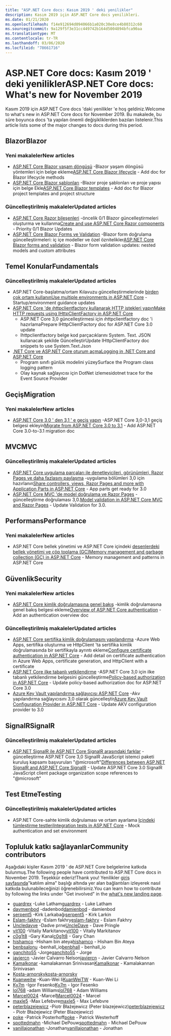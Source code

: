 ```yaml
---
title: "ASP.NET Core docs: Kasım 2019 ' deki yenilikler"
description: Kasım 2019 için ASP.NET Core docs yenilikleri.
ms.date: 01/21/2020
ms.openlocfilehash: f14e912694d094066b1a020c30e8ce4b80312c60
ms.sourcegitcommit: 9a129f5f3e31cc449742b164d5004894bfca90aa
ms.translationtype: MT
ms.contentlocale: tr-TR
ms.lasthandoff: 03/06/2020
ms.locfileid: "78661716"
---
```

# <a name="aspnet-core-docs-whats-new-for-november-2019"></a><span data-ttu-id="f6cb7-103">ASP.NET Core docs: Kasım 2019 ' deki yenilikler</span><span class="sxs-lookup"><span data-stu-id="f6cb7-103">ASP.NET Core docs: What's new for November 2019</span></span>

<span data-ttu-id="f6cb7-104">Kasım 2019 için ASP.NET Core docs 'daki yenilikler 'e hoş geldiniz.</span><span class="sxs-lookup"><span data-stu-id="f6cb7-104">Welcome to what's new in ASP.NET Core docs for November 2019.</span></span> <span data-ttu-id="f6cb7-105">Bu makalede, bu süre boyunca docs 'ta yapılan önemli değişikliklerden bazıları listelenir.</span><span class="sxs-lookup"><span data-stu-id="f6cb7-105">This article lists some of the major changes to docs during this period.</span></span>

## <a name="blazor"></a><span data-ttu-id="f6cb7-106">Blazor</span><span class="sxs-lookup"><span data-stu-id="f6cb7-106">Blazor</span></span>

### <a name="new-articles"></a><span data-ttu-id="f6cb7-107">Yeni makaleler</span><span class="sxs-lookup"><span data-stu-id="f6cb7-107">New articles</span></span>

- <span data-ttu-id="f6cb7-108">[ASP.NET Core Blazor yaşam döngüsü](../blazor/lifecycle.md) -Blazor yaşam döngüsü yöntemleri için belge ekleme</span><span class="sxs-lookup"><span data-stu-id="f6cb7-108">[ASP.NET Core Blazor lifecycle](../blazor/lifecycle.md) - Add doc for Blazor lifecycle methods</span></span>
- <span data-ttu-id="f6cb7-109">[ASP.NET Core Blazor şablonları](../blazor/templates.md) -Blazor proje şablonları ve proje yapısı için belge Ekle</span><span class="sxs-lookup"><span data-stu-id="f6cb7-109">[ASP.NET Core Blazor templates](../blazor/templates.md) - Add doc for Blazor project templates and project structure</span></span>

### <a name="updated-articles"></a><span data-ttu-id="f6cb7-110">Güncelleştirilmiş makaleler</span><span class="sxs-lookup"><span data-stu-id="f6cb7-110">Updated articles</span></span>

- <span data-ttu-id="f6cb7-111">[ASP.NET Core Razor bileşenleri](../blazor/components.md) -öncelik 0/1 Blazor güncelleştirmeleri oluşturma ve kullanma</span><span class="sxs-lookup"><span data-stu-id="f6cb7-111">[Create and use ASP.NET Core Razor components](../blazor/components.md) - Priority 0/1 Blazor Updates</span></span>
- <span data-ttu-id="f6cb7-112">[ASP.NET Core Blazor Forms ve Validation](../blazor/forms-validation.md) -Blazor form doğrulama güncelleştirmeleri: iç içe modeller ve özel öznitelikler</span><span class="sxs-lookup"><span data-stu-id="f6cb7-112">[ASP.NET Core Blazor forms and validation](../blazor/forms-validation.md) - Blazor form validation updates: nested models and custom attributes</span></span>

## <a name="fundamentals"></a><span data-ttu-id="f6cb7-113">Temel Konular</span><span class="sxs-lookup"><span data-stu-id="f6cb7-113">Fundamentals</span></span>

### <a name="updated-articles"></a><span data-ttu-id="f6cb7-114">Güncelleştirilmiş makaleler</span><span class="sxs-lookup"><span data-stu-id="f6cb7-114">Updated articles</span></span>

- <span data-ttu-id="f6cb7-115">ASP.NET Core-başlatma/ortam Kılavuzu güncelleştirmelerinde [birden çok ortam kullanın](../fundamentals/environments.md)</span><span class="sxs-lookup"><span data-stu-id="f6cb7-115">[Use multiple environments in ASP.NET Core](../fundamentals/environments.md) - Startup/environment guidance updates</span></span>
- [<span data-ttu-id="f6cb7-116">ASP.NET Core 'de ıhttpclientfactory kullanarak HTTP istekleri yapın</span><span class="sxs-lookup"><span data-stu-id="f6cb7-116">Make HTTP requests using IHttpClientFactory in ASP.NET Core</span></span>](../fundamentals/http-requests.md)
  - <span data-ttu-id="f6cb7-117">ASP.NET Core 3,0 güncelleştirmesi için ıhttpclientfactory doc 'i hazırlama</span><span class="sxs-lookup"><span data-stu-id="f6cb7-117">Prepare IHttpClientFactory doc for ASP.NET Core 3.0 update</span></span>
  - <span data-ttu-id="f6cb7-118">Ihttpclientfactory belge kod parçacıklarını System. Text. JSON kullanacak şekilde Güncelleştir</span><span class="sxs-lookup"><span data-stu-id="f6cb7-118">Update IHttpClientFactory doc snippets to use System.Text.Json</span></span>
- [<span data-ttu-id="f6cb7-119">.NET Core ve ASP.NET Core oturum açma</span><span class="sxs-lookup"><span data-stu-id="f6cb7-119">Logging in .NET Core and ASP.NET Core</span></span>](../fundamentals/logging/index.md)
  - <span data-ttu-id="f6cb7-120">Program sınıfı günlük modelini yüzey</span><span class="sxs-lookup"><span data-stu-id="f6cb7-120">Surface the Program class logging pattern</span></span>
  - <span data-ttu-id="f6cb7-121">Olay kaynak sağlayıcısı için DotNet izlemesi</span><span class="sxs-lookup"><span data-stu-id="f6cb7-121">dotnet trace for the Event Source Provider</span></span>

## <a name="migration"></a><span data-ttu-id="f6cb7-122">Geçiş</span><span class="sxs-lookup"><span data-stu-id="f6cb7-122">Migration</span></span>

### <a name="new-articles"></a><span data-ttu-id="f6cb7-123">Yeni makaleler</span><span class="sxs-lookup"><span data-stu-id="f6cb7-123">New articles</span></span>

- <span data-ttu-id="f6cb7-124">[ASP.NET Core 3,0 ' den 3,1 ' e geçiş yapın](../migration/30-to-31.md) -ASP.NET Core 3,0-3,1 geçiş belgesi ekleyin</span><span class="sxs-lookup"><span data-stu-id="f6cb7-124">[Migrate from ASP.NET Core 3.0 to 3.1](../migration/30-to-31.md) - Add ASP.NET Core 3.0-to-3.1 migration doc</span></span>

## <a name="mvc"></a><span data-ttu-id="f6cb7-125">MVC</span><span class="sxs-lookup"><span data-stu-id="f6cb7-125">MVC</span></span>

### <a name="updated-articles"></a><span data-ttu-id="f6cb7-126">Güncelleştirilmiş makaleler</span><span class="sxs-lookup"><span data-stu-id="f6cb7-126">Updated articles</span></span>

- <span data-ttu-id="f6cb7-127">[ASP.NET Core uygulama parçaları ile denetleyicileri, görünümleri, Razor Pages ve daha fazlasını paylaşma](../mvc/advanced/app-parts.md) -uygulama bölümleri 3,0 için hazırlanın</span><span class="sxs-lookup"><span data-stu-id="f6cb7-127">[Share controllers, views, Razor Pages and more with Application Parts in ASP.NET Core](../mvc/advanced/app-parts.md) - App parts get ready for 3.0</span></span>
- <span data-ttu-id="f6cb7-128">[ASP.NET Core MVC 'de model doğrulama ve Razor Pages](../mvc/models/validation.md) -güncelleştirme doğrulaması 3,0.</span><span class="sxs-lookup"><span data-stu-id="f6cb7-128">[Model validation in ASP.NET Core MVC and Razor Pages](../mvc/models/validation.md) - Update Validation for 3.0.</span></span>

## <a name="performance"></a><span data-ttu-id="f6cb7-129">Performans</span><span class="sxs-lookup"><span data-stu-id="f6cb7-129">Performance</span></span>

### <a name="new-articles"></a><span data-ttu-id="f6cb7-130">Yeni makaleler</span><span class="sxs-lookup"><span data-stu-id="f6cb7-130">New articles</span></span>

- <span data-ttu-id="f6cb7-131">ASP.NET Core bellek yönetimi ve ASP.NET Core içindeki [desenlerdeki bellek yönetimi ve çöp toplama (GC)](../performance/memory.md)</span><span class="sxs-lookup"><span data-stu-id="f6cb7-131">[Memory management and garbage collection (GC) in ASP.NET Core](../performance/memory.md) - Memory management and patterns in ASP.NET Core</span></span>

## <a name="security"></a><span data-ttu-id="f6cb7-132">Güvenlik</span><span class="sxs-lookup"><span data-stu-id="f6cb7-132">Security</span></span>

### <a name="new-articles"></a><span data-ttu-id="f6cb7-133">Yeni makaleler</span><span class="sxs-lookup"><span data-stu-id="f6cb7-133">New articles</span></span>

- <span data-ttu-id="f6cb7-134">[ASP.NET Core kimlik doğrulamasına genel bakış](../security/authentication/index.md) -kimlik doğrulamasına genel bakış belgesi ekleme</span><span class="sxs-lookup"><span data-stu-id="f6cb7-134">[Overview of ASP.NET Core authentication](../security/authentication/index.md) - Add an authentication overview doc</span></span>

### <a name="updated-articles"></a><span data-ttu-id="f6cb7-135">Güncelleştirilmiş makaleler</span><span class="sxs-lookup"><span data-stu-id="f6cb7-135">Updated articles</span></span>

- <span data-ttu-id="f6cb7-136">[ASP.NET Core sertifika kimlik doğrulamasını yapılandırma](../security/authentication/certauth.md) -Azure Web Apps, sertifika oluşturma ve HttpClient 'ta sertifika kimlik doğrulamasında bir sertifikayla ayrıntı ekleme</span><span class="sxs-lookup"><span data-stu-id="f6cb7-136">[Configure certificate authentication in ASP.NET Core](../security/authentication/certauth.md) - Add detail on certificate authentication in Azure Web Apps, certificate generation, and HttpClient with a certificate</span></span>
- <span data-ttu-id="f6cb7-137">[ASP.NET Core ilke tabanlı yetkilendirme](../security/authorization/policies.md) -ASP.NET Core 3,0 için ilke tabanlı yetkilendirme belgesini güncelleştirme</span><span class="sxs-lookup"><span data-stu-id="f6cb7-137">[Policy-based authorization in ASP.NET Core](../security/authorization/policies.md) - Update policy-based authorization doc for ASP.NET Core 3.0</span></span>
- <span data-ttu-id="f6cb7-138">[Azure Key Vault yapılandırma sağlayıcısı ASP.NET Core](../security/key-vault-configuration.md) -Akv yapılandırma sağlayıcısını 3,0 olarak güncelleştir</span><span class="sxs-lookup"><span data-stu-id="f6cb7-138">[Azure Key Vault Configuration Provider in ASP.NET Core](../security/key-vault-configuration.md) - Update AKV configuration provider to 3.0</span></span>

## <a name="signalr"></a><span data-ttu-id="f6cb7-139">SignalR</span><span class="sxs-lookup"><span data-stu-id="f6cb7-139">SignalR</span></span>

### <a name="updated-articles"></a><span data-ttu-id="f6cb7-140">Güncelleştirilmiş makaleler</span><span class="sxs-lookup"><span data-stu-id="f6cb7-140">Updated articles</span></span>

- <span data-ttu-id="f6cb7-141">[ASP.NET SignalR ile ASP.NET Core SignalR arasındaki farklar](../signalr/version-differences.md) -güncelleştirme ASP.NET Core 3,0 SignalR JavaScript istemci paketi kuruluş kapsamı başvuruları "@microsoft"</span><span class="sxs-lookup"><span data-stu-id="f6cb7-141">[Differences between ASP.NET SignalR and ASP.NET Core SignalR](../signalr/version-differences.md) - Update ASP.NET Core 3.0 SignalR JavaScript client package organization scope references to "@microsoft"</span></span>

## <a name="testing"></a><span data-ttu-id="f6cb7-142">Test Etme</span><span class="sxs-lookup"><span data-stu-id="f6cb7-142">Testing</span></span>

### <a name="updated-articles"></a><span data-ttu-id="f6cb7-143">Güncelleştirilmiş makaleler</span><span class="sxs-lookup"><span data-stu-id="f6cb7-143">Updated articles</span></span>

- <span data-ttu-id="f6cb7-144">ASP.NET Core-sahte kimlik doğrulaması ve ortam ayarlama [Içindeki tümleştirme testleri](../test/integration-tests.md)</span><span class="sxs-lookup"><span data-stu-id="f6cb7-144">[Integration tests in ASP.NET Core](../test/integration-tests.md) - Mock authentication and set environment</span></span>

## <a name="community-contributors"></a><span data-ttu-id="f6cb7-145">Topluluk katkı sağlayanlar</span><span class="sxs-lookup"><span data-stu-id="f6cb7-145">Community contributors</span></span>

<span data-ttu-id="f6cb7-146">Aşağıdaki kişiler Kasım 2019 ' de ASP.NET Core belgelerine katkıda bulunmuş.</span><span class="sxs-lookup"><span data-stu-id="f6cb7-146">The following people have contributed to ASP.NET Core docs in November 2019.</span></span> <span data-ttu-id="f6cb7-147">Teşekkür ederiz!</span><span class="sxs-lookup"><span data-stu-id="f6cb7-147">Thank you!</span></span> <span data-ttu-id="f6cb7-148">Yenilikler [giriş sayfasında](index.yml)"katılım alma" başlığı altında yer alan bağlantıları izleyerek nasıl katkıda bulunabileceğinizi öğrenebilirsiniz.</span><span class="sxs-lookup"><span data-stu-id="f6cb7-148">You can learn how to contribute by following the links under "Get involved" in the [what's new landing page](index.yml).</span></span>

- <span data-ttu-id="f6cb7-149">[guardrex](https://github.com/guardrex) -Luke Latham</span><span class="sxs-lookup"><span data-stu-id="f6cb7-149">[guardrex](https://github.com/guardrex) - Luke Latham</span></span>
- <span data-ttu-id="f6cb7-150">[davmıenbod](https://github.com/damienbod) -dadenbod</span><span class="sxs-lookup"><span data-stu-id="f6cb7-150">[damienbod](https://github.com/damienbod) - damienbod</span></span>
- <span data-ttu-id="f6cb7-151">[serpent5](https://github.com/serpent5) -Kirk Larkabağı</span><span class="sxs-lookup"><span data-stu-id="f6cb7-151">[serpent5](https://github.com/serpent5) - Kirk Larkin</span></span>
- <span data-ttu-id="f6cb7-152">[Eslam-fakhry](https://github.com/eslam-fakhry) -Eslam fakhry</span><span class="sxs-lookup"><span data-stu-id="f6cb7-152">[eslam-fakhry](https://github.com/eslam-fakhry) - Eslam Fakhry</span></span>
- <span data-ttu-id="f6cb7-153">[Uncledavve](https://github.com/UncleDave) -Dadve prne</span><span class="sxs-lookup"><span data-stu-id="f6cb7-153">[UncleDave](https://github.com/UncleDave) - Dave Pringle</span></span>
- <span data-ttu-id="f6cb7-154">[vit100](https://github.com/vit100) -Vitaliy Markitanov</span><span class="sxs-lookup"><span data-stu-id="f6cb7-154">[vit100](https://github.com/vit100) - Vitaliy Markitanov</span></span>
- <span data-ttu-id="f6cb7-155">[c0g1t8](https://github.com/c0g1t8) -Gary Kanal</span><span class="sxs-lookup"><span data-stu-id="f6cb7-155">[c0g1t8](https://github.com/c0g1t8) - Gary Chan</span></span>
- <span data-ttu-id="f6cb7-156">[hishamco](https://github.com/hishamco) -Hisham bin ateya</span><span class="sxs-lookup"><span data-stu-id="f6cb7-156">[hishamco](https://github.com/hishamco) - Hisham Bin Ateya</span></span>
- <span data-ttu-id="f6cb7-157">[benbsalonu](https://github.com/benbhall) -benhall_io</span><span class="sxs-lookup"><span data-stu-id="f6cb7-157">[benbhall](https://github.com/benbhall) - benhall_io</span></span>
- <span data-ttu-id="f6cb7-158">[ganchito55](https://github.com/ganchito55) -Jorge</span><span class="sxs-lookup"><span data-stu-id="f6cb7-158">[ganchito55](https://github.com/ganchito55) - Jorge</span></span>
- <span data-ttu-id="f6cb7-159">[javiercn](https://github.com/javiercn) -Javier Calvarro Nelson</span><span class="sxs-lookup"><span data-stu-id="f6cb7-159">[javiercn](https://github.com/javiercn) - Javier Calvarro Nelson</span></span>
- <span data-ttu-id="f6cb7-160">[Kamalkonar](https://github.com/Kamalkonar) -kamalakannan Srinivasan</span><span class="sxs-lookup"><span data-stu-id="f6cb7-160">[Kamalkonar](https://github.com/Kamalkonar) - Kamalakannan Srinivasan</span></span>
- [<span data-ttu-id="f6cb7-161">Kosta-arnorsky</span><span class="sxs-lookup"><span data-stu-id="f6cb7-161">kosta-arnorsky</span></span>](https://github.com/kosta-arnorsky) 
- <span data-ttu-id="f6cb7-162">[Kuanweitw](https://github.com/KuanWeiTW) -Kuan-Wei li</span><span class="sxs-lookup"><span data-stu-id="f6cb7-162">[KuanWeiTW](https://github.com/KuanWeiTW) - Kuan-Wei Li</span></span>
- <span data-ttu-id="f6cb7-163">[Ky7m](https://github.com/Ky7m) -Igor Fesenko</span><span class="sxs-lookup"><span data-stu-id="f6cb7-163">[Ky7m](https://github.com/Ky7m) - Igor Fesenko</span></span>
- <span data-ttu-id="f6cb7-164">[lol768](https://github.com/lol768) -adam Williams</span><span class="sxs-lookup"><span data-stu-id="f6cb7-164">[lol768](https://github.com/lol768) - Adam Williams</span></span>
- <span data-ttu-id="f6cb7-165">[Marcel0024](https://github.com/Marcel0024) -Marcel</span><span class="sxs-lookup"><span data-stu-id="f6cb7-165">[Marcel0024](https://github.com/Marcel0024) - Marcel</span></span>
- <span data-ttu-id="f6cb7-166">[maxle5](https://github.com/maxle5) -Max Lefebvre</span><span class="sxs-lookup"><span data-stu-id="f6cb7-166">[maxle5](https://github.com/maxle5) - Max Lefebvre</span></span>
- <span data-ttu-id="f6cb7-167">[peterblazejewicz](https://github.com/peterblazejewicz) -Piotr Błażejewicz (Peter blazejewicz)</span><span class="sxs-lookup"><span data-stu-id="f6cb7-167">[peterblazejewicz](https://github.com/peterblazejewicz) - Piotr Błażejewicz (Peter Blazejewicz)</span></span>
- <span data-ttu-id="f6cb7-168">[poke](https://github.com/poke) -Patrick Posterhoff</span><span class="sxs-lookup"><span data-stu-id="f6cb7-168">[poke](https://github.com/poke) - Patrick Westerhoff</span></span>
- <span data-ttu-id="f6cb7-169">[spottedmahn](https://github.com/spottedmahn) -Michael DePouw</span><span class="sxs-lookup"><span data-stu-id="f6cb7-169">[spottedmahn](https://github.com/spottedmahn) - Michael DePouw</span></span>
- <span data-ttu-id="f6cb7-170">[vanillajonathan](https://github.com/vanillajonathan) -Jonathan</span><span class="sxs-lookup"><span data-stu-id="f6cb7-170">[vanillajonathan](https://github.com/vanillajonathan) - Jonathan</span></span>
